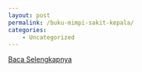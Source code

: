 ```yaml
---
layout: post
permalink: /buku-mimpi-sakit-kepala/
categories:
    - Uncategorized
---
```


[Baca Selengkapnya](/04)